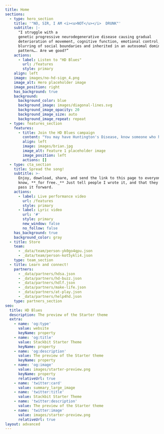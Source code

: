 ```yaml
---
title: Home
sections:
  - type: hero_section
    title: '"NO, SIR, I AM <i><u>NOT</u></i>  DRUNK"'
    subtitle: |-
      "I struggle with a 
      genetic progressive neurodegenerative disease causing gradual 
      deterioration of movement, cognitive function, emotional control, 
      blurring of social boundaries and inherited in an autosomal dominant 
      pattern…. Are we good?”
    actions:
      - label: Listen to "HD Blues"
        url: /features
        style: primary
    align: left
    image: images/no-hd-sign_4.png
    image_alt: Hero placeholder image
    image_position: right
    has_background: true
    background:
      background_color: blue
      background_image: images/diagonal-lines.svg
      background_image_opacity: 20
      background_image_size: auto
      background_image_repeat: repeat
  - type: features_section
    features:
      - title: Join the HD Blues campaign
        content: "You may have Huntington's Disease, know someone who has it, be part of a medical or research or pharmacological community working with HD, run\nan HD support group, be a Woody Guthrie fan, or simply want a new excuse for acting drunk.\_Whatever your connection, join us and stop people in their tracks for a teachable moment: *This* is HD.\_\n\nBrian Schrag, Founder\n"
        align: left
        image: images/brian.jpg
        image_alt: Feature 1 placeholder image
        image_position: left
        actions: []
  - type: cta_section
    title: Spread the song!
    subtitle: >-
      Enjoy, download, share, and send the link to this page to everyone you
      know, **_for free._** Just tell people I wrote it, and that they should
      pass it forward.
    actions:
      - label: Live performance video
        url: /features
        style: primary
      - label: Lyric video
        url: '#'
        style: primary
        new_window: false
        no_follow: false
    has_background: true
    background_color: gray
  - title: Store
    team:
      - _data/team/person-yk0go4qpu.json
      - _data/team/person-kot5ykli4.json
    type: team_section
  - title: Learn and connect!
    partners:
      - _data/partners/hdsa.json
      - _data/partners/hd-buzz.json
      - _data/partners/hdlf.json
      - _data/partners/make-life.json
      - _data/partners/at-play.json
      - _data/partners/help4hd.json
    type: partners_section
seo:
  title: HD Blues
  description: The preview of the Starter theme
  extra:
    - name: 'og:type'
      value: website
      keyName: property
    - name: 'og:title'
      value: Stackbit Starter Theme
      keyName: property
    - name: 'og:description'
      value: The preview of the Starter theme
      keyName: property
    - name: 'og:image'
      value: images/starter-preview.png
      keyName: property
      relativeUrl: true
    - name: 'twitter:card'
      value: summary_large_image
    - name: 'twitter:title'
      value: Stackbit Starter Theme
    - name: 'twitter:description'
      value: The preview of the Starter theme
    - name: 'twitter:image'
      value: images/starter-preview.png
      relativeUrl: true
layout: advanced
---
```

